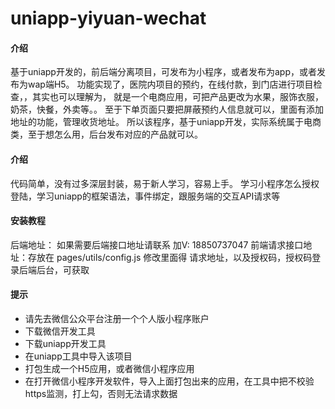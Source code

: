# uniapp-yiyuan-wechat

#### 介绍
基于uniapp开发的，前后端分离项目，可发布为小程序，或者发布为app，或者发布为wap端H5。
功能实现了，医院内项目的预约，在线付款，到门店进行项目检查，，其实也可以理解为，
就是一个电商应用，可把产品更改为水果，服饰衣服，奶茶，快餐，外卖等。。
至于下单页面只要把屏蔽预约人信息就可以，里面有添加地址的功能，管理收货地址。
所以该程序，基于uniapp开发，实际系统属于电商类，至于想怎么用，后台发布对应的产品就可以。

#### 介绍
代码简单，没有过多深层封装，易于新人学习，容易上手。
学习小程序怎么授权登陆，学习uniapp的框架语法，事件绑定，跟服务端的交互API请求等



#### 安装教程

后端地址： 如果需要后端接口地址请联系 加V: 18850737047
前端请求接口地址：存放在 pages/utils/config.js
修改里面得 请求地址，以及授权码，授权码登录后端后台，可获取

#### 提示
+ 请先去微信公众平台注册一个个人版小程序账户
+ 下载微信开发工具
+ 下载uniapp开发工具
+ 在uniapp工具中导入该项目
+ 打包生成一个H5应用，或者微信小程序应用
+ 在打开微信小程序开发软件，导入上面打包出来的应用，在工具中把不校验https监测，打上勾，否则无法请求数据


